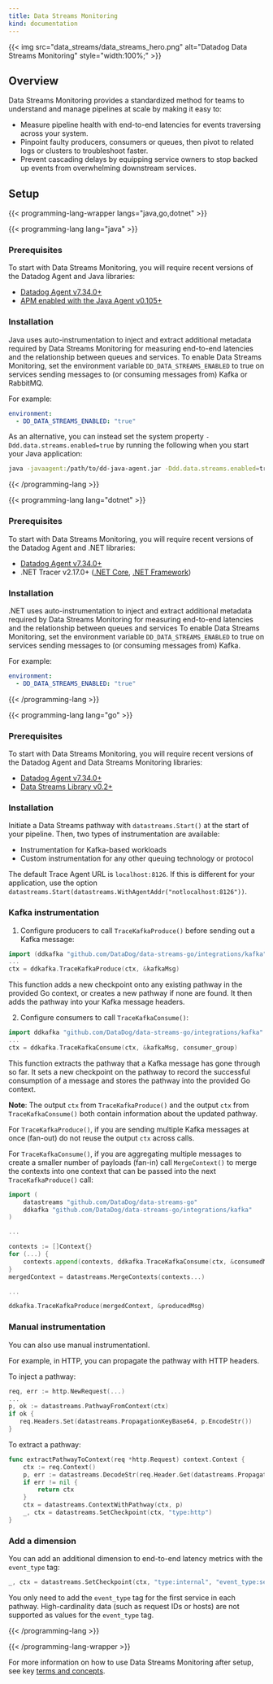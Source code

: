 ```yaml
---
title: Data Streams Monitoring
kind: documentation
---
```


{{< img src="data_streams/data_streams_hero.png" alt="Datadog Data Streams Monitoring"  style="width:100%;" >}}

## Overview

Data Streams Monitoring provides a standardized method for teams to understand and manage pipelines at scale by making it easy to:

* Measure pipeline health with end-to-end latencies for events traversing across your system.
* Pinpoint faulty producers, consumers or queues, then pivot to related logs or clusters to troubleshoot faster.
* Prevent cascading delays by equipping service owners to stop backed up events from overwhelming downstream services.

## Setup

{{< programming-lang-wrapper langs="java,go,dotnet" >}}

{{< programming-lang lang="java" >}}

### Prerequisites

To start with Data Streams Monitoring, you will require recent versions of the Datadog Agent and Java libraries:
* [Datadog Agent v7.34.0+][1]
* [APM enabled with the Java Agent v0.105+][2]

### Installation

Java uses auto-instrumentation to inject and extract additional metadata required by Data Streams Monitoring for measuring end-to-end latencies and the relationship between queues and services. To enable Data Streams Monitoring, set the environment variable `DD_DATA_STREAMS_ENABLED` to true on services sending messages to (or consuming messages from) Kafka or RabbitMQ.

For example:
```yaml
environment:
  - DD_DATA_STREAMS_ENABLED: "true"
```

As an alternative, you can instead set the system property `-Ddd.data.streams.enabled=true` by running the following when you start your Java application:

```bash
java -javaagent:/path/to/dd-java-agent.jar -Ddd.data.streams.enabled=true -jar path/to/your/app.jar
```

[1]: /agent
[2]: /tracing/trace_collection/dd_libraries/java/

{{< /programming-lang >}}

{{< programming-lang lang="dotnet" >}}

### Prerequisites

To start with Data Streams Monitoring, you will require recent versions of the Datadog Agent and .NET libraries:
* [Datadog Agent v7.34.0+][1]
* .NET Tracer v2.17.0+ ([.NET Core][2], [.NET Framework][3])

### Installation

.NET uses auto-instrumentation to inject and extract additional metadata required by Data Streams Monitoring for measuring end-to-end latencies and the relationship between queues and services To enable Data Streams Monitoring, set the environment variable `DD_DATA_STREAMS_ENABLED` to true on services sending messages to (or consuming messages from) Kafka.

For example:
```yaml
environment:
  - DD_DATA_STREAMS_ENABLED: "true"
```

[1]: /agent
[2]: /tracing/trace_collection/dd_libraries/dotnet-core
[3]: /tracing/trace_collection/dd_libraries/dotnet-framework

{{< /programming-lang >}}

{{< programming-lang lang="go" >}}

### Prerequisites

To start with Data Streams Monitoring, you will require recent versions of the Datadog Agent and Data Streams Monitoring libraries:
* [Datadog Agent v7.34.0+][2]
* [Data Streams Library v0.2+][1]

### Installation

Initiate a Data Streams pathway with `datastreams.Start()` at the start of your pipeline. Then, two types of instrumentation are available:
- Instrumentation for Kafka-based workloads
- Custom instrumentation for any other queuing technology or protocol

<div class="alert alert-info">The default Trace Agent URL is <code>localhost:8126</code>. If this is different for your application, use the option <code>datastreams.Start(datastreams.WithAgentAddr("notlocalhost:8126"))</code>.</div>

### Kafka instrumentation

1. Configure producers to call `TraceKafkaProduce()` before sending out a Kafka message:

```go
import (ddkafka "github.com/DataDog/data-streams-go/integrations/kafka")
...
ctx = ddkafka.TraceKafkaProduce(ctx, &kafkaMsg)
```

This function adds a new checkpoint onto any existing pathway in the provided Go context, or creates a new pathway if none are found. It then adds the pathway into your Kafka message headers.

2. Configure consumers to call `TraceKafkaConsume()`:

```go
import ddkafka "github.com/DataDog/data-streams-go/integrations/kafka"
...
ctx = ddkafka.TraceKafkaConsume(ctx, &kafkaMsg, consumer_group)
```

This function extracts the pathway that a Kafka message has gone through so far. It sets a new checkpoint on the pathway to record the successful consumption of a message and stores the pathway into the provided Go context.

**Note**: The output `ctx` from `TraceKafkaProduce()` and the output `ctx` from `TraceKafkaConsume()` both contain information about the updated pathway. 

For `TraceKafkaProduce()`, if you are sending multiple Kafka messages at once (fan-out) do not reuse the output `ctx` across calls.

For `TraceKafkaConsume()`, if you are aggregating multiple messages to create a smaller number of payloads (fan-in) call `MergeContext()` to merge the contexts into one context that can be passed into the next `TraceKafkaProduce()` call:

```go
import (
    datastreams "github.com/DataDog/data-streams-go"
    ddkafka "github.com/DataDog/data-streams-go/integrations/kafka"
)

...

contexts := []Context{}
for (...) {
    contexts.append(contexts, ddkafka.TraceKafkaConsume(ctx, &consumedMsg, consumer_group))
}
mergedContext = datastreams.MergeContexts(contexts...)

...

ddkafka.TraceKafkaProduce(mergedContext, &producedMsg)
```

### Manual instrumentation

You can also use manual instrumentationl.

For example, in HTTP, you can propagate the pathway with HTTP headers.

To inject a pathway:

```go
req, err := http.NewRequest(...)
...
p, ok := datastreams.PathwayFromContext(ctx)
if ok {
   req.Headers.Set(datastreams.PropagationKeyBase64, p.EncodeStr())
}
```

To extract a pathway:

```go
func extractPathwayToContext(req *http.Request) context.Context {
	ctx := req.Context()
	p, err := datastreams.DecodeStr(req.Header.Get(datastreams.PropagationKeyBase64))
	if err != nil {
		return ctx
	}
	ctx = datastreams.ContextWithPathway(ctx, p)
	_, ctx = datastreams.SetCheckpoint(ctx, "type:http")
}
```

### Add a dimension

You can add an additional dimension to end-to-end latency metrics with the `event_type` tag:

```go
_, ctx = datastreams.SetCheckpoint(ctx, "type:internal", "event_type:sell")
```

You only need to add the `event_type` tag for the first service in each pathway. High-cardinality data (such as request IDs or hosts) are not supported as values for the `event_type` tag.

[1]: https://github.com/DataDog/data-streams-go
[2]: /agent

{{< /programming-lang >}}

{{< /programming-lang-wrapper >}}

For more information on how to use Data Streams Monitoring after setup, see key [terms and concepts][1].

[1]: /data_streams/glossary